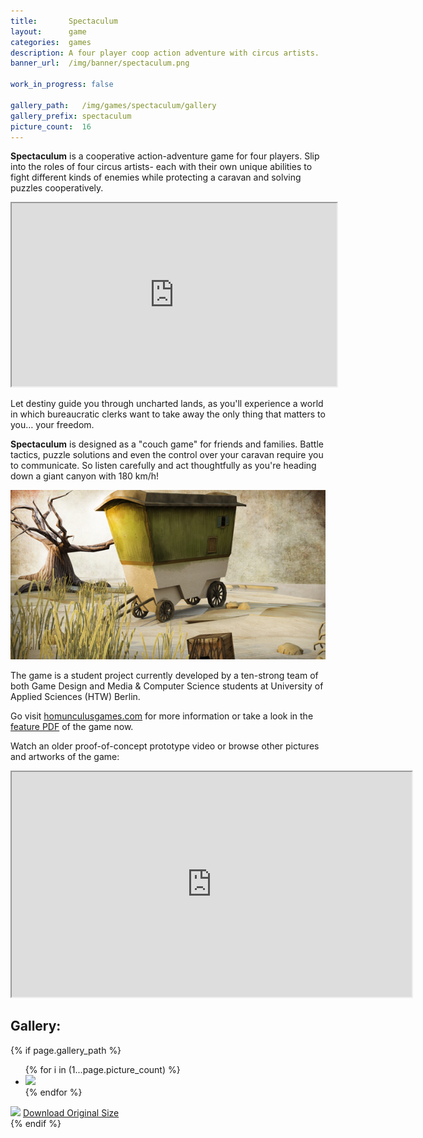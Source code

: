 ```yaml
---
title:       Spectaculum
layout:      game
categories:  games
description: A four player coop action adventure with circus artists.
banner_url:  /img/banner/spectaculum.png

work_in_progress: false

gallery_path:   /img/games/spectaculum/gallery
gallery_prefix: spectaculum
picture_count:  16
---
```

__Spectaculum__ is a cooperative action-adventure game for four players.
Slip into the roles of four circus artists- each with their own unique
abilities to fight different kinds of enemies while protecting a caravan
and solving puzzles cooperatively.

<iframe 
    src="http://player.vimeo.com/video/37593358?title=0&amp;byline=0&amp;portrait=0&amp;color=c5c533" 
    width="520" 
    height="293" 
    webkitAllowFullScreen="true"
    mozallowfullscreen="true"
    allowFullScreen="true">
</iframe>


Let destiny guide you through uncharted lands, as you'll experience a
world in which bureaucratic clerks want to take away the only thing that
matters to you… your freedom.

__Spectaculum__ is designed as a "couch game" for friends and families. Battle
tactics, puzzle solutions and even the control over your caravan require
you to communicate. So listen carefully and act thoughtfully as you're
heading down a giant canyon with 180 km/h!

<img src="/img/games/spectaculum/spectaculum-inline2.png"
     alt="Rendering by Hoa Olliges">

The game is a student project currently developed by a ten-strong team
of both Game Design and Media & Computer Science students at University
of Applied Sciences (HTW) Berlin.

Go visit [homunculusgames.com][homunculus] for more information or take a look
in the [feature PDF][specConcept] of the game now.

Watch an older proof-of-concept prototype video or
browse other pictures and artworks of the game:

<iframe 
    width="640px" 
    height="360px" 
    src="http://player.vimeo.com/video/31747997?title=0&amp;byline=0&amp;portrait=0&amp;color=c5c533" 
    allowFullScreen="true">
</iframe>

## Gallery:

<!-- gallery snippet -->
{% if page.gallery_path %}
<div class="gallery">
  <ul>
    {% for i in (1...page.picture_count) %}
    <li>
      <a {% if i == 1 %}class="active"{% endif %}
         href="{{ page.gallery_path }}/{{ page.gallery_prefix }}-original-{{ i }}.png"
         data-preview-url="{{ page.gallery_path }}/{{ page.gallery_prefix }}-preview-{{ i }}.png">
        <img src="{{ page.gallery_path }}/{{ page.gallery_prefix }}-thumb-{{ i }}.png" />
      </a>
    </li>
    {% endfor %}
  </ul>

  <div class="display-wrapper">
    <img src="{{ page.gallery_path }}/{{ page.gallery_prefix }}-preview-1.png" />
    <a href="{{ page.gallery_path }}/{{ page.gallery_prefix }}-original-1.png">Download Original Size</a>
  </div>
</div>
{% endif %}
<!-- gallery snippet -->

[homunculus]: http://homunculusgames.com
[specConcept]: /assets/specConcept.pdf
